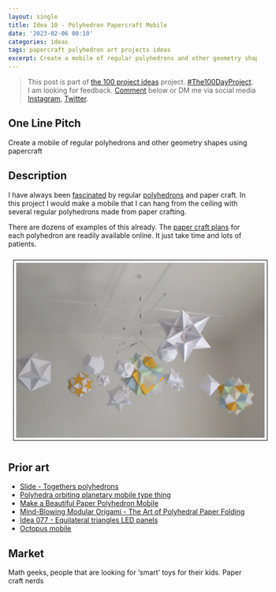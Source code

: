 ```yaml
---
layout: single
title: Idea 10 - Polyhedron Papercraft Mobile
date: '2023-02-06 00:10'
categories: ideas
tags: papercraft polyhedron art projects ideas
excerpt: Create a mobile of regular polyhedrons and other geometry shapes using papercraft
---
```


> This post is part of [the 100 project ideas](/projects/2023-100-ideas/) project. [#The100DayProject](https://www.the100dayproject.org/). I am looking for feedback. <a href='#utterances-comments'>Comment</a> below or DM me via social media <a href="https://instagram.com/funvill" rel="nofollow noopener noreferrer"><i class="fab fa-fw fa-instagram" aria-hidden="true"></i><span class="label">Instagram</span></a>, <a href="https://twitter.com/funvill" rel="nofollow noopener noreferrer"><i class="fab fa-fw fa-twitter" aria-hidden="true"></i><span class="label">Twitter</span></a>.

## One Line Pitch

Create a mobile of regular polyhedrons and other geometry shapes using papercraft

## Description

I have always been [fascinated](https://www.instagram.com/p/2SmS2hA5YK/?taken-by=funvill) by regular [polyhedrons](http://en.wikipedia.org/wiki/Polyhedron) and paper craft. In this project I would make a mobile that I can hang from the ceiling with several regular polyhedrons made from paper crafting.

There are dozens of examples of this already. The [paper craft plans](https://www.polyhedra.net/en/) for each polyhedron are readily available online. It just take time and lots of patients.

<img src="/public/uploads/2023/regular-polyhedrons-mobile.png" alt="regular-polyhedrons-mobile" style="margin: 10px; border: 1px solid black; padding: 5px"/>

## Prior art

- [Slide - Togethers polyhedrons](http://www.georgehart.com/virtual-polyhedra/slide-togethers.html)
- [Polyhedra orbiting planetary mobile type thing](https://www.youtube.com/watch?v=5BjNiSbIdJY)
- [Make a Beautiful Paper Polyhedron Mobile](https://crafts.tutsplus.com/tutorials/make-a-beautiful-paper-polyhedron-mobile--craft-4771)
- [Mind-Blowing Modular Origami - The Art of Polyhedral Paper Folding](https://www.amazon.ca/Mind-Blowing-Modular-Origami-Polyhedral-Innovative/dp/4805313099)
- [Idea 077 - Equilateral triangles LED panels](/idea077-equilateral-triangles-led-panels)
- [Octopus mobile](https://www.instagram.com/p/CrZaETavLff/)

## Market

Math geeks, people that are looking for ‘smart’ toys for their kids. Paper craft nerds
